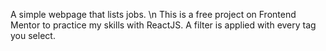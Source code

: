A simple webpage that lists jobs. \n This is a free project on Frontend Mentor to practice my skills with ReactJS.
A filter is applied with every tag you select.

